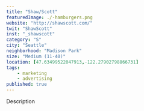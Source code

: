 ```yaml
---
title: "Shaw/Scott"
featuredImage: ./-hamburgers.png
website: "http://shawscott.com/"
twit: "ShawScott"
inst: "_shawscott"
category: "S"
city: "Seattle"
neighborhood: "Madison Park"
size: "Medium (11-40)"
location: [47.63499522047913,-122.27902798866731]
tags:
    - marketing
    - advertising
published: true
---
```


Description
